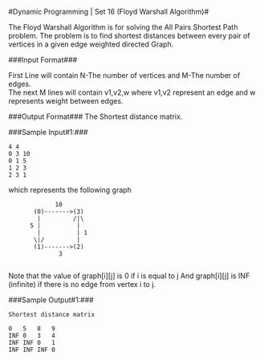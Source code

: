 #Dynamic Programming | Set 16 (Floyd Warshall Algorithm)#

The Floyd Warshall Algorithm is for solving the All Pairs Shortest Path problem. The problem is to find shortest distances between every pair of vertices in a given edge weighted directed Graph.

###Input Format###

First Line will contain N-The number of vertices and M-The number of edges.  
The next M lines will contain v1,v2,w where v1,v2 represent an edge and w represents weight between edges.  

###Output Format###
The Shortest distance matrix.

###Sample Input#1:###
```
4 4
0 3 10
0 1 5
1 2 3
2 3 1
```
which represents the following graph
```
             10
       (0)------->(3)
        |         /|\
      5 |          |
        |          | 1
       \|/         |
       (1)------->(2)
              3       
              
```
Note that the value of graph[i][j] is 0 if i is equal to j 
And graph[i][j] is INF (infinite) if there is no edge from vertex i to j.

###Sample Output#1:###
```
Shortest distance matrix

0	5	8	9	
INF	0	3	4	
INF	INF	0	1	
INF	INF	INF	0
```
